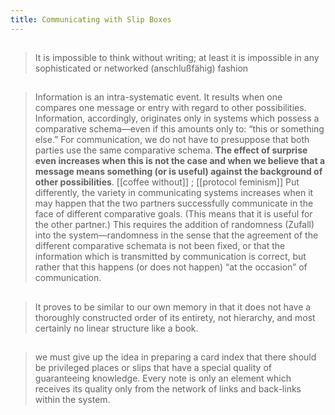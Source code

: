 ```yaml
---
title: Communicating with Slip Boxes
---
```


##
> It is impossible to think without writing; at least it is impossible in any sophisticated or networked (anschlußfähig) fashion
## 
> Information is an intra-systematic event. It results when one compares one message or entry with regard to other possibilities. Information, accordingly, originates only in systems which possess a comparative schema—even if this amounts only to: “this or something else.” 
> For communication, we do not have to presuppose that both parties use the same comparative schema. **The effect of surprise even increases when this is not the case and when we believe that a message means something (or is useful) against the background of other possibilities**.
[[coffee without]] ; [[protocol feminism]]
> Put differently, the variety in communicating systems increases when it may happen that the two partners successfully communicate in the face of different comparative goals. (This means that it is useful for the other partner.) 
> This requires the addition of randomness (Zufall) into the system—randomness in the sense that the agreement of the different comparative schemata is not been fixed, or that the information which is transmitted by communication is correct, but rather that this happens (or does not happen) “at the occasion” of communication.
##
> It proves to be similar to our own memory in that it does not have a thoroughly constructed order of its entirety, not hierarchy, and most certainly no linear structure like a book.
## 
> we must give up the idea in preparing a card index that there should be privileged places or slips that have a special quality of guaranteeing knowledge. Every note is only an element which receives its quality only from the network of links and back-links within the system.
##
